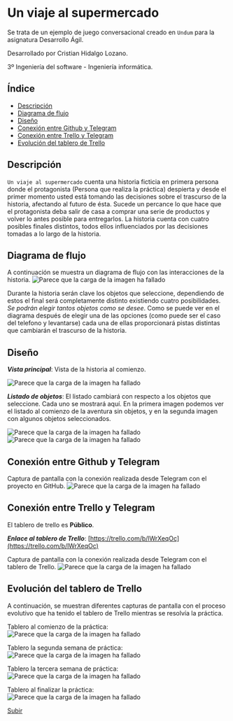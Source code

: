 <a name="top"></a>
# Un viaje al supermercado

Se trata de un ejemplo de juego conversacional creado en `Undum` para la asignatura Desarrollo Ágil.


Desarrollado por Cristian Hidalgo Lozano.


3º Ingeniería del software - Ingeniería informática.

## Índice
* [Descripción](#descripcion)
* [Diagrama de flujo](#diagrama)
* [Diseño](#diseno)
* [Conexión entre Github y Telegram](#conexion_git)
* [Conexión entre Trello y Telegram](#conexion_trello)
* [Evolución del tablero de Trello](#evolucion)

<a name="descripcion"></a>
## Descripción

`Un viaje al supermercado` cuenta una historia ficticia en primera persona donde el protagonista (Persona que realiza la práctica) despierta y desde el primer momento usted está tomando las decisiones sobre el trascurso de la historia, afectando al futuro de ésta.
Sucede un percance lo que hace que el protagonista deba salir de casa a comprar una serie de productos y volver lo antes posible para entregarlos.
La historia cuenta con cuatro posibles finales distintos, todos ellos influenciados por las decisiones tomadas a lo largo de la historia.

<a name="diagrama"></a>
## Diagrama de flujo

A continuación se muestra un diagrama de flujo con las interacciones de la historia.
![Parece que la carga de la imagen ha fallado](/imagenes/diagrama.png "Diagrama de flujo")

Durante la historia serán clave los objetos que seleccione, dependiendo de estos el final será completamente distinto existiendo cuatro posibilidades. _Se podrán elegir tantos objetos como se desee_.
Como se puede ver en el diagrama después de elegir una de las opciones (como puede ser el caso del telefono y levantarse) cada una de ellas proporcionará pistas distintas que cambiarán el trascurso de la historia.

<a name="diseno"></a>
## Diseño

___Vista principal___: Vista de la historia al comienzo.

![Parece que la carga de la imagen ha fallado](/imagenes/diseno.png "Diseño vista principal")

___Listado de objetos___: El listado cambiará con respecto a los objetos que seleccione. Cada uno se mostrará aquí. En la primera imagen podemos ver el listado al comienzo de la aventura sin objetos, y en la segunda imagen con algunos objetos seleccionados.

![Parece que la carga de la imagen ha fallado](/imagenes/listado.png "Listado sin objetos")
![Parece que la carga de la imagen ha fallado](/imagenes/listado2.png "Listado con objetos")
<a name="conexion_git"></a>
## Conexión entre Github y Telegram

Captura de pantalla con la conexión realizada desde Telegram con el proyecto en GitHub.
![Parece que la carga de la imagen ha fallado](/imagenes/githubTelegram.png "Conexión entre Telegram y Github")

<a name="conexion_trello"></a>
## Conexión entre Trello y Telegram

El tablero de trello es __Público__.

___Enlace al tablero de Trello___: [https://trello.com/b/lWrXeqOc](https://trello.com/b/lWrXeqOc)

Captura de pantalla con la conexión realizada desde Telegram con el tablero de Trello.
![Parece que la carga de la imagen ha fallado](/imagenes/trelloTelegram.png "Conexión entre Telegram y Trello")

<a name="evolucion"></a>
## Evolución del tablero de Trello

A continuación, se muestran diferentes capturas de pantalla con el proceso evolutivo que ha tenido el tablero de Trello mientras se resolvía la práctica.

Tablero al comienzo de la práctica:
![Parece que la carga de la imagen ha fallado](/imagenes/inicio.png "Tablero al inicio")

Tablero la segunda semana de práctica:
![Parece que la carga de la imagen ha fallado](/imagenes/medio.png "Tablero la segunda semana")

Tablero la tercera semana de práctica:
![Parece que la carga de la imagen ha fallado](/imagenes/medio2.png "Tablero la tercera semana")

Tablero al finalizar la práctica:
![Parece que la carga de la imagen ha fallado](/imagenes/.png "Tablero al finalizar")


[Subir](#top)
